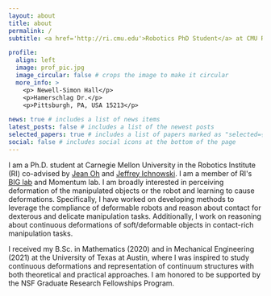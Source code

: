 ```yaml
---
layout: about
title: about
permalink: /
subtitle: <a href='http://ri.cmu.edu'>Robotics PhD Student</a> at CMU RI

profile:
  align: left
  image: prof_pic.jpg
  image_circular: false # crops the image to make it circular
  more_info: >
    <p> Newell-Simon Hall</p>
    <p>Hamerschlag Dr.</p>
    <p>Pittsburgh, PA, USA 15213</p>

news: true # includes a list of news items
latest_posts: false # includes a list of the newest posts
selected_papers: true # includes a list of papers marked as "selected={true}"
social: false # includes social icons at the bottom of the page
---
```


I am a Ph.D. student at Carnegie Mellon University in the Robotics Institute (RI) co-advised by [Jean Oh](https://www.ri.cmu.edu/ri-faculty/jean-hyaejin-oh/) and [Jeffrey Ichnowski](https://ichnow.ski/). I am a member of RI's [BIG lab](https://cmubig.github.io/) and Momentum lab.  I am broadly interested in perceiving deformation of the manipulated objects or the robot and learning to cause deformations. Specifically, I have worked on developing methods to leverage the compliance of deformable robots and reason about contact for dexterous and delicate manipulation tasks. Additionally, I work on reasoning about continuous deformations of soft/deformable objects in contact-rich manipulation tasks. 


I received my B.Sc. in Mathematics (2020) and in Mechanical Engineering (2021) at the University of Texas at Austin, where I was inspired to study continuous deformations and representation of continuum structures with both theoretical and practical approaches. I am honored to be supported by the NSF Graduate Research Fellowships Program.
